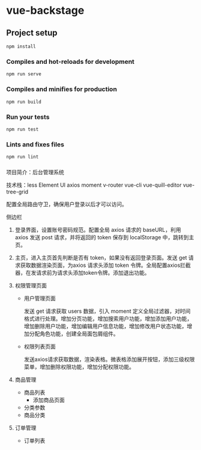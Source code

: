 # vue-backstage

## Project setup
```
npm install
```

### Compiles and hot-reloads for development
```
npm run serve
```

### Compiles and minifies for production
```
npm run build
```

### Run your tests
```
npm run test
```

### Lints and fixes files
```
npm run lint
```

### 
项目简介：后台管理系统

技术栈：less	Element UI	axios	moment 	v-router	vue-cli	vue-quill-editor	vue-tree-grid

配置全局路由守卫，确保用户登录以后才可以访问。

侧边栏

1. 登录界面，设置账号密码规范。配置全局 axios 请求的 baseURL，利用 axios 发送 post 请求，并将返回的 token 保存到 localStorage 中，跳转到主页。

2. 主页，进入主页首先判断是否有 token，如果没有返回登录页面。发送 get 请求获取数据渲染页面，为axios 请求头添加  token 令牌。全局配置axios拦截器，在发请求前为请求头添加token令牌。添加退出功能。

3. 权限管理页面

   - 用户管理页面

     发送 get 请求获取 users 数据，引入 moment 定义全局过滤器，对时间格式进行处理。增加分页功能，增加搜索用户功能，增加添加用户功能，增加删除用户功能，增加编辑用户信息功能，增加修改用户状态功能，增加分配角色功能，创建全局面包屑组件。

   - 权限列表页面

     发送axios请求获取数据，渲染表格。微表格添加展开按钮，添加三级权限菜单，增加删除权限功能，增加分配权限功能。

4. 商品管理
   - 商品列表
     - 添加商品页面
   - 分类参数
   - 商品分类
   
5. 订单管理

   - 订单列表